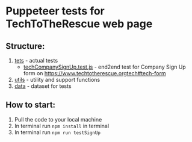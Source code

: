 # Puppeteer tests for TechToTheRescue web page

## Structure:
1. [tets](tests) - actual tests
   - [techCompanySignUp.test.js](tests/techCompanySignUp.test.js) - end2end test for Company Sign Up form on https://www.techtotherescue.orgtech#tech-form
2. [utils](utils) - utility and support functions
3. [data](data) - dataset for tests

## How to start:
1. Pull the code to your local machine
2. In terminal run `npm install` in terminal
3. In terminal run `npm run testSignUp` 